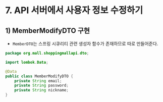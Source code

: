 # 7. API 서버에서 사용자 정보 수정하기
## 1) MemberModifyDTO 구현
- `MemberDTO`는 스프링 시큐리티 관련 생성자 함수가 존재하므로 따로 만들어준다.
```java
package org.mall.shoppingmallapi.dto;

import lombok.Data;

@Data
public class MemberModifyDTO {
    private String email;
    private String password;
    private String nickname;
}

```